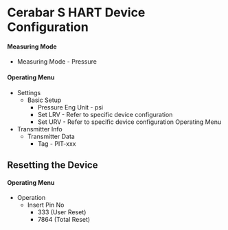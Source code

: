 # Cerabar S HART Device Configuration
#### Measuring Mode
+ Measuring Mode - Pressure

#### Operating Menu
+ Settings
  + Basic Setup
    + Pressure Eng Unit - psi
    + Set LRV - Refer to specific device configuration
    + Set URV - Refer to specific device configuration
Operating Menu
+ Transmitter Info
  + Transmitter Data
    + Tag - PIT-xxx

## Resetting the Device
#### Operating Menu
+ Operation
  + Insert Pin No
    + 333 (User Reset)
    + 7864 (Total Reset)